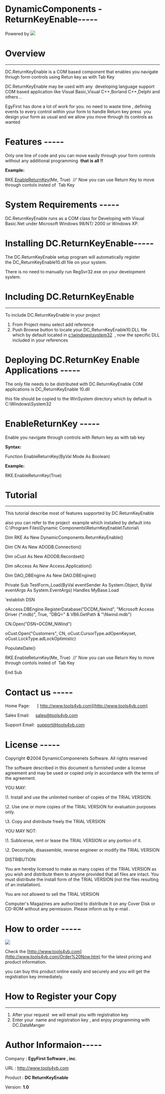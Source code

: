 ﻿# **DynamicComponents - ReturnKeyEnable-----**

Powered by ![](Aspose.Words.73bbce01-875a-4fb9-be3b-af906f986d16.001.png)


# **Overview**
-----
DC.ReturnKeyEnable is a COM based component that enables you navigate thriugh form controls using Retun key as with Tab Key  

DC.ReturnKeyEnable may be used with any  developing language support COM based application like Visual Basic,Visual C++,Borland C++,Delphi and others ..

EgyFirst has done a lot of work for you. no need to waste time , defining events to every control within your form to handle Return key press  
you design your form as usual and we allow you move through its controls as wanted
# **Features -----**
Only one line of code and you can move easily through your form controls without any additional programming  
**that is all !!**


**Example:**

RKE.[EnableReturnKey](#chmtopic8)(Me, True)  //' Now you can use Return Key to move through contols insted of  Tab Key
# **System Requirements -----**
DC.ReturnKeyEnable runs as a COM class for Developing with Visual Basic.Net under Microsoft Windows 98/NT/ 2000 or Windows XP. 


# **Installing DC.ReturnKeyEnable-----**
The DC.ReturnKeyEnable setup program will automatically register the DC\_ReturnKeyEnable10.dll file on your system. 

There is no need to manually run RegSvr32.exe on your development system. 
# **Including DC.ReturnKeyEnable** 
-----
To include DC.ReturnKeyEnable in your project 

1. From Project menu select add reference 
1. Push Browse button to locate your DC\_ReturnKeyEnable10.DLL file which by default located in [c:\windows\system32](file:///c:/windows/system32)  , now the specific DLL included in your references


# **Deploying DC.ReturnKey Enable Applications -----**
The only file needs to be distributed with DC.ReturnKeyEnable COM applications is DC\_ReturnKeyEnable 10.dll

this file should be copied to the WinSystem directory which by default is C:\Windows\System32 
# **EnableReturnKey -----**
Enable you navigate through controls with Return key as with tab key

**Syntax:**

Function EnableReturnKey(ByVal Mode As Boolean)

**Example:**

RKE.EnableReturnKey(True)
# Tutorial
-----
This tutorial describe most of features supported by DC.ReturnKeyEnable 

also you can refer to the project  example which installed by default into C:\Program Files\Dynamic Components\ReturnKeyEnable\Tutorial\



Dim RKE As New DynamicComponents.ReturnKeyEnable()

Dim CN As New ADODB.Connection()

Dim oCust As New ADODB.Recordset()

Dim oAccess As New Access.Application()

Dim DAO\_DBEngine As New DAO.DBEngine()



Private Sub TestForm\_Load(ByVal eventSender As System.Object, ByVal eventArgs As System.EventArgs) Handles MyBase.Load

'establish DSN

oAccess.DBEngine.RegisterDatabase("DCDM\_Nwind", "Microsoft Access Driver (\*.mdb)", True, "DBQ=" & VB6.GetPath & "\Nwind.mdb")

CN.Open("DSN=DCDM\_NWind")

oCust.Open("Customers", CN, oCust.CursorType.adOpenKeyset, oCust.LockType.adLockOptimistic)

PopulateDate()

RKE.EnableReturnKey(Me, True)  //' Now you can use Return Key to move through contols insted of  Tab Key

End Sub


# **Contact us -----**
Home Page:      [ http://www.tools4vb.com](http://www.tools4vb.com)

Sales Email:     [sales@tools4vb.com](mailto: sales@tools4vb.com)

Support Email:  <support@tools4vb.com>
# **License -----**
Copyright ©2004 DynamicComponenets Software. All rights reserved

The software described in this document is furnished under a license agreement and may be used or copied only in accordance with the terms of the agreement. 

YOU MAY: 

\1. Install and use the unlimited number of copies of the TRIAL VERSION.

\2. Use one or more copies of the TRIAL VERSION for evaluation purposes only. 

\3. Copy and distribute freely the TRIAL VERSION 

YOU MAY NOT: 

\1. Sublicense, rent or lease the TRIAL VERSION or any portion of it. 

\2. Decompile, disassemble, reverse engineer or modify the TRIAL VERSION 


DISTRIBUTION: 

You are hereby licensed to make as many copies of the TRIAL VERSION as you wish and distribute them to anyone provided that all files are intact. You must distribute the install form of the TRIAL VERSION (not the files resulting of an installation). 

You are not allowed to sell the TRIAL VERSION 

Computer's Magazines are authorized to distribute it on any Cover Disk or CD-ROM without any permission. Please inform us by e-mail . 
# **How to order -----**
![](Aspose.Words.73bbce01-875a-4fb9-be3b-af906f986d16.002.png)

Check the [http://www.tools4vb.com](http://www.tools4vb.com/Order%20Now.htm) for the latest pricing and product information. 

you can buy this product online easily and securely and you will get the registration key immediately.
# **How to Register your Copy**
-----
1. After your request  we will email you with registration key
1. Enter your  name and registration key , and enjoy programming with DC.DataManger


# **Author Informaion-----**
Company : **EgyFirst Software , inc**.

URL : <http://www.tools4vb.com>

Product : **DC ReturnKeyEnable**

Version: **1.0**

